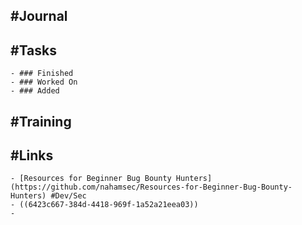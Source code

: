 ## #Journal
## #Tasks
	- ### Finished
	- ### Worked On
	- ### Added
## #Training
## #Links
	- [Resources for Beginner Bug Bounty Hunters](https://github.com/nahamsec/Resources-for-Beginner-Bug-Bounty-Hunters) #Dev/Sec
	- ((6423c667-384d-4418-969f-1a52a21eea03))
	-